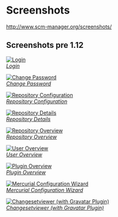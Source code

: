 # Screenshots

<http://www.scm-manager.org/screenshots/>

## Screenshots pre 1.12

[![Login](en/screenshots/login.thumb.png)\
*Login*](en/screenshots/login.png "Login")

[![Change Password](en/screenshots/change-password.thumb.png)\
*Change Password*](en/screenshots/change-password.png "Change Password")

[![Repository Configuration](en/screenshots/repository-config.thumb.png)\
*Repository Configuration*](en/screenshots/repository-config.png "Repository Configuration")

[![Repository Details](en/screenshots/repository-details.thumb.png)\
*Repository Details*](en/screenshots/repository-details.png "Repository Details")

[![Repository Overview](en/screenshots/repository-overview.thumb.png)\
*Repository Overview*](en/screenshots/repository-overview.png "Repository Overview")

[![User Overview](en/screenshots/user-overview.thumb.png)\
*User Overview*](en/screenshots/user-overview.png "User Overview")

[![Plugin Overview](en/screenshots/plugin-overview.thumb.png)\
*Plugin Overview*](en/screenshots/plugin-overview.png "Plugin Overview")

[![Mercurial Configuration Wizard](en/screenshots/mercurial-wizard.thumb.png)\
*Mercurial Configuration Wizard*](en/screenshots/mercurial-wizard.thumb.png "Mercurial Configuration Wizard")

[![Changesetviewer (with Gravatar Plugin)](en/screenshots/changesetviewer-gravatar-plugin.thumb.png)\
*Changesetviewer (with Gravatar Plugin)*](en/screenshots/changesetviewer-gravatar-plugin.png "Changesetviewer (with Gravatar Plugin)")

